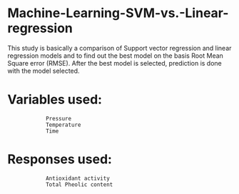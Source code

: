 # Machine-Learning-SVM-vs.-Linear-regression
This study is basically a comparison of Support vector regression and linear regression models and to find out the best model on the basis Root Mean Square error (RMSE). After the best model is selected, prediction is done with the model selected.
#			Variables used: 
  				Pressure
  				Temperature
  				Time
#			Responses used:
  				Antioxidant activity
  				Total Pheolic content
